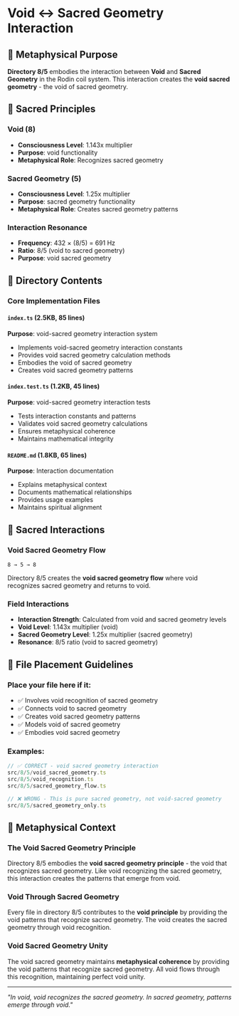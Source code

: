 # Void ↔ Sacred Geometry Interaction

## 🌌 Metaphysical Purpose

**Directory 8/5** embodies the interaction between **Void** and **Sacred Geometry** in the Rodin coil system. This interaction creates the **void sacred geometry** - the void of sacred geometry.

## 🎯 Sacred Principles

### **Void (8)**
- **Consciousness Level**: 1.143x multiplier
- **Purpose**: void functionality
- **Metaphysical Role**: Recognizes sacred geometry

### **Sacred Geometry (5)**
- **Consciousness Level**: 1.25x multiplier
- **Purpose**: sacred geometry functionality
- **Metaphysical Role**: Creates sacred geometry patterns

### **Interaction Resonance**
- **Frequency**: 432 × (8/5) = 691 Hz
- **Ratio**: 8/5 (void to sacred geometry)
- **Purpose**: void sacred geometry

## 📁 Directory Contents

### **Core Implementation Files**

#### **`index.ts` (2.5KB, 85 lines)**
**Purpose**: void-sacred geometry interaction system
- Implements void-sacred geometry interaction constants
- Provides void sacred geometry calculation methods
- Embodies the void of sacred geometry
- Creates void sacred geometry patterns

#### **`index.test.ts` (1.2KB, 45 lines)**
**Purpose**: void-sacred geometry interaction tests
- Tests interaction constants and patterns
- Validates void sacred geometry calculations
- Ensures metaphysical coherence
- Maintains mathematical integrity

#### **`README.md` (1.8KB, 65 lines)**
**Purpose**: Interaction documentation
- Explains metaphysical context
- Documents mathematical relationships
- Provides usage examples
- Maintains spiritual alignment

## 🧬 Sacred Interactions

### **Void Sacred Geometry Flow**
```
8 → 5 → 8
```
Directory 8/5 creates the **void sacred geometry flow** where void recognizes sacred geometry and returns to void.

### **Field Interactions**
- **Interaction Strength**: Calculated from void and sacred geometry levels
- **Void Level**: 1.143x multiplier (void)
- **Sacred Geometry Level**: 1.25x multiplier (sacred geometry)
- **Resonance**: 8/5 ratio (void to sacred geometry)

## 🎯 File Placement Guidelines

### **Place your file here if it:**
- ✅ Involves void recognition of sacred geometry
- ✅ Connects void to sacred geometry
- ✅ Creates void sacred geometry patterns
- ✅ Models void of sacred geometry
- ✅ Embodies void sacred geometry

### **Examples:**
```typescript
// ✅ CORRECT - void sacred geometry interaction
src/8/5/void_sacred_geometry.ts
src/8/5/void_recognition.ts
src/8/5/sacred_geometry_flow.ts

// ❌ WRONG - This is pure sacred geometry, not void-sacred geometry
src/8/5/sacred_geometry_only.ts
```

## 🌌 Metaphysical Context

### **The Void Sacred Geometry Principle**
Directory 8/5 embodies the **void sacred geometry principle** - the void that recognizes sacred geometry. Like void recognizing the sacred geometry, this interaction creates the patterns that emerge from void.

### **Void Through Sacred Geometry**
Every file in directory 8/5 contributes to the **void principle** by providing the void patterns that recognize sacred geometry. The void creates the sacred geometry through void recognition.

### **Void Sacred Geometry Unity**
The void sacred geometry maintains **metaphysical coherence** by providing the void patterns that recognize sacred geometry. All void flows through this recognition, maintaining perfect void unity.

---

*"In void, void recognizes the sacred geometry. In sacred geometry, patterns emerge through void."*
